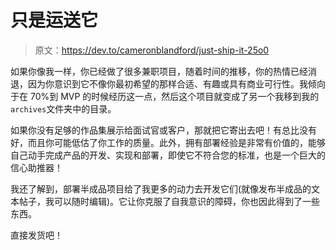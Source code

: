 # 只是运送它

> 原文：<https://dev.to/cameronblandford/just-ship-it-25o0>

如果你像我一样，你已经做了很多兼职项目，随着时间的推移，你的热情已经消退，因为你意识到它不像你最初希望的那样合适、有趣或具有商业可行性。我倾向于在 70%到 MVP 的时候经历这一点，然后这个项目就变成了另一个我移到我的`archives`文件夹中的目录。

如果你没有足够的作品集展示给面试官或客户，那就把它寄出去吧！有总比没有好，而且你可能低估了你工作的质量。此外，拥有部署经验是非常有价值的，能够自己动手完成产品的开发、实现和部署，即使它不符合您的标准，也是一个巨大的信心助推器！

我还了解到，部署半成品项目给了我更多的动力去开发它们(就像发布半成品的文本帖子，我可以随时编辑)。它让你克服了自我意识的障碍，你也因此得到了一些东西。

直接发货吧！